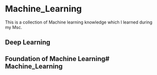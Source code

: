 # Machine_Learning
 
This is a collection of Machine learning knowledge which I learned during my Msc.

## Deep Learning

## Foundation of Machine Learning# Machine_Learning
